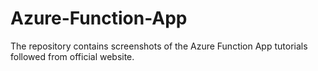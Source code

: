 # Azure-Function-App
The repository contains screenshots of the Azure Function App tutorials followed from official website.
